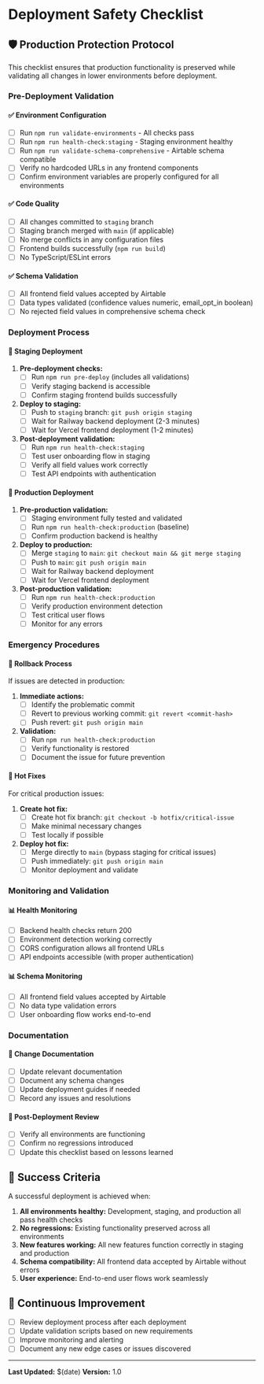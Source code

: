 # Deployment Safety Checklist

## 🛡️ Production Protection Protocol

This checklist ensures that production functionality is preserved while validating all changes in lower environments before deployment.

### Pre-Deployment Validation

#### ✅ Environment Configuration
- [ ] Run `npm run validate-environments` - All checks pass
- [ ] Run `npm run health-check:staging` - Staging environment healthy
- [ ] Run `npm run validate-schema-comprehensive` - Airtable schema compatible
- [ ] Verify no hardcoded URLs in any frontend components
- [ ] Confirm environment variables are properly configured for all environments

#### ✅ Code Quality
- [ ] All changes committed to `staging` branch
- [ ] Staging branch merged with `main` (if applicable)
- [ ] No merge conflicts in any configuration files
- [ ] Frontend builds successfully (`npm run build`)
- [ ] No TypeScript/ESLint errors

#### ✅ Schema Validation
- [ ] All frontend field values accepted by Airtable
- [ ] Data types validated (confidence values numeric, email_opt_in boolean)
- [ ] No rejected field values in comprehensive schema check

### Deployment Process

#### 🚀 Staging Deployment
1. **Pre-deployment checks:**
   - [ ] Run `npm run pre-deploy` (includes all validations)
   - [ ] Verify staging backend is accessible
   - [ ] Confirm staging frontend builds successfully

2. **Deploy to staging:**
   - [ ] Push to `staging` branch: `git push origin staging`
   - [ ] Wait for Railway backend deployment (2-3 minutes)
   - [ ] Wait for Vercel frontend deployment (1-2 minutes)

3. **Post-deployment validation:**
   - [ ] Run `npm run health-check:staging`
   - [ ] Test user onboarding flow in staging
   - [ ] Verify all field values work correctly
   - [ ] Test API endpoints with authentication

#### 🚀 Production Deployment
1. **Pre-production validation:**
   - [ ] Staging environment fully tested and validated
   - [ ] Run `npm run health-check:production` (baseline)
   - [ ] Confirm production backend is healthy

2. **Deploy to production:**
   - [ ] Merge `staging` to `main`: `git checkout main && git merge staging`
   - [ ] Push to `main`: `git push origin main`
   - [ ] Wait for Railway backend deployment
   - [ ] Wait for Vercel frontend deployment

3. **Post-production validation:**
   - [ ] Run `npm run health-check:production`
   - [ ] Verify production environment detection
   - [ ] Test critical user flows
   - [ ] Monitor for any errors

### Emergency Procedures

#### 🚨 Rollback Process
If issues are detected in production:

1. **Immediate actions:**
   - [ ] Identify the problematic commit
   - [ ] Revert to previous working commit: `git revert <commit-hash>`
   - [ ] Push revert: `git push origin main`

2. **Validation:**
   - [ ] Run `npm run health-check:production`
   - [ ] Verify functionality is restored
   - [ ] Document the issue for future prevention

#### 🚨 Hot Fixes
For critical production issues:

1. **Create hot fix:**
   - [ ] Create hot fix branch: `git checkout -b hotfix/critical-issue`
   - [ ] Make minimal necessary changes
   - [ ] Test locally if possible

2. **Deploy hot fix:**
   - [ ] Merge directly to `main` (bypass staging for critical issues)
   - [ ] Push immediately: `git push origin main`
   - [ ] Monitor deployment and validate

### Monitoring and Validation

#### 📊 Health Monitoring
- [ ] Backend health checks return 200
- [ ] Environment detection working correctly
- [ ] CORS configuration allows all frontend URLs
- [ ] API endpoints accessible (with proper authentication)

#### 📊 Schema Monitoring
- [ ] All frontend field values accepted by Airtable
- [ ] No data type validation errors
- [ ] User onboarding flow works end-to-end

### Documentation

#### 📝 Change Documentation
- [ ] Update relevant documentation
- [ ] Document any schema changes
- [ ] Update deployment guides if needed
- [ ] Record any issues and resolutions

#### 📝 Post-Deployment Review
- [ ] Verify all environments are functioning
- [ ] Confirm no regressions introduced
- [ ] Update this checklist based on lessons learned

## 🎯 Success Criteria

A successful deployment is achieved when:

1. **All environments healthy:** Development, staging, and production all pass health checks
2. **No regressions:** Existing functionality preserved across all environments
3. **New features working:** All new features function correctly in staging and production
4. **Schema compatibility:** All frontend data accepted by Airtable without errors
5. **User experience:** End-to-end user flows work seamlessly

## 🔄 Continuous Improvement

- [ ] Review deployment process after each deployment
- [ ] Update validation scripts based on new requirements
- [ ] Improve monitoring and alerting
- [ ] Document any new edge cases or issues discovered

---

**Last Updated:** $(date)
**Version:** 1.0 